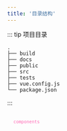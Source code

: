 ```yaml
---
title: '目录结构'
---
```


::: tip  项目目录
```
.
├── build
├── docs
├── public
├── src
├── tests
├── vue.config.js
└── package.json
```
:::

<code>
  <code>components</code>
</code>

<style lang="less">
code {
  code {
    color: hotpink;
  }
}
</style>